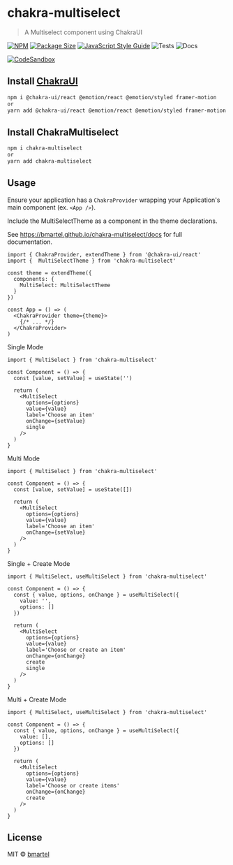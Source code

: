 # chakra-multiselect

> A Multiselect component using ChakraUI

[![NPM](https://img.shields.io/npm/v/chakra-multiselect.svg)](https://www.npmjs.com/package/chakra-multiselect)
[![Package Size](https://badgen.net/bundlephobia/min/chakra-multiselect)](https://badgen.net/bundlephobia/min/chakra-multiselect)
[![JavaScript Style Guide](https://img.shields.io/badge/code_style-prettier-hotpink.svg)](https://prettier.io)
![Tests](https://github.com/bmartel/chakra-multiselect/actions/workflows/test.yml/badge.svg)
![Docs](https://github.com/bmartel/chakra-multiselect/actions/workflows/deploy_docs.yml/badge.svg)

[![CodeSandbox](https://img.shields.io/badge/Codesandbox-040404?style=for-the-badge&logo=codesandbox&logoColor=DBDBDB)](https://codesandbox.io/p/sandbox/eloquent-bardeen-n8qxv4?file=%2FREADME.md)

## Install [ChakraUI](https://chakra-ui.com/getting-started)

```bash
npm i @chakra-ui/react @emotion/react @emotion/styled framer-motion
or
yarn add @chakra-ui/react @emotion/react @emotion/styled framer-motion
```

## Install ChakraMultiselect

```bash
npm i chakra-multiselect
or
yarn add chakra-multiselect
```

## Usage

Ensure your application has a `ChakraProvider` wrapping your Application's main component (ex. `<App />`).

Include the MultiSelectTheme as a component in the theme declarations.

See https://bmartel.github.io/chakra-multiselect/docs for full documentation.

``` tsx
import { ChakraProvider, extendTheme } from '@chakra-ui/react'
import {  MultiSelectTheme } from 'chakra-multiselect'

const theme = extendTheme({
  components: {
    MultiSelect: MultiSelectTheme
  }
})

const App = () => (
  <ChakraProvider theme={theme}>
    {/* ... */}
  </ChakraProvider>
)
```

Single Mode

```tsx
import { MultiSelect } from 'chakra-multiselect'

const Component = () => {
  const [value, setValue] = useState('')

  return (
    <MultiSelect
      options={options}
      value={value}
      label='Choose an item'
      onChange={setValue}
      single
    />
  )
}
```

Multi Mode

```tsx
import { MultiSelect } from 'chakra-multiselect'

const Component = () => {
  const [value, setValue] = useState([])

  return (
    <MultiSelect
      options={options}
      value={value}
      label='Choose an item'
      onChange={setValue}
    />
  )
}
```

Single + Create Mode

```tsx
import { MultiSelect, useMultiSelect } from 'chakra-multiselect'

const Component = () => {
  const { value, options, onChange } = useMultiSelect({
    value: '',
    options: []
  })

  return (
    <MultiSelect
      options={options}
      value={value}
      label='Choose or create an item'
      onChange={onChange}
      create
      single
    />
  )
}
```

Multi + Create Mode

```tsx
import { MultiSelect, useMultiSelect } from 'chakra-multiselect'

const Component = () => {
  const { value, options, onChange } = useMultiSelect({
    value: [],
    options: []
  })

  return (
    <MultiSelect
      options={options}
      value={value}
      label='Choose or create items'
      onChange={onChange}
      create
    />
  )
}
```


## License

MIT © [bmartel](https://github.com/bmartel)
